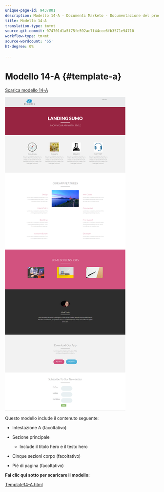 ```yaml
---
unique-page-id: 9437801
description: Modello 14-A - Documenti Marketo - Documentazione del prodotto
title: Modello 14-A
translation-type: tm+mt
source-git-commit: 074701d1a5f75fe592ac7f44cce6fb3571e94710
workflow-type: tm+mt
source-wordcount: '65'
ht-degree: 0%

---
```



# Modello 14-A {#template-a}

[Scarica modello 14-A](https://docs.marketo.com/download/attachments/9437801/template-14a.html?version=1&amp;modificationdate=1438980173000&amp;api=v2)

![](assets/image2015-8-11-15-3a9-3a52.png)

Questo modello include il contenuto seguente:

* Intestazione A (facoltativo)
* Sezione principale

   * Include il titolo hero e il testo hero

* Cinque sezioni corpo (facoltativo)
* Piè di pagina (facoltativo)

**Fai clic qui sotto per scaricare il modello:**

[Template14-A.html](https://docs.marketo.com/download/attachments/9437801/template-14a.html?version=1&amp;modificationdate=1438980173000&amp;api=v2)

